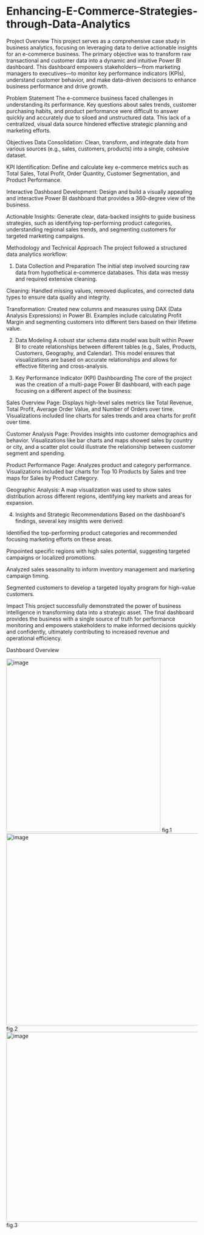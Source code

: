 # Enhancing-E-Commerce-Strategies-through-Data-Analytics

Project Overview
This project serves as a comprehensive case study in business analytics, focusing on leveraging data to derive actionable insights for an e-commerce business. The primary objective was to transform raw transactional and customer data into a dynamic and intuitive Power BI dashboard. This dashboard empowers stakeholders—from marketing managers to executives—to monitor key performance indicators (KPIs), understand customer behavior, and make data-driven decisions to enhance business performance and drive growth.

Problem Statement
The e-commerce business faced challenges in understanding its performance. Key questions about sales trends, customer purchasing habits, and product performance were difficult to answer quickly and accurately due to siloed and unstructured data. This lack of a centralized, visual data source hindered effective strategic planning and marketing efforts.

Objectives
Data Consolidation: Clean, transform, and integrate data from various sources (e.g., sales, customers, products) into a single, cohesive dataset.

KPI Identification: Define and calculate key e-commerce metrics such as Total Sales, Total Profit, Order Quantity, Customer Segmentation, and Product Performance.

Interactive Dashboard Development: Design and build a visually appealing and interactive Power BI dashboard that provides a 360-degree view of the business.

Actionable Insights: Generate clear, data-backed insights to guide business strategies, such as identifying top-performing product categories, understanding regional sales trends, and segmenting customers for targeted marketing campaigns.

Methodology and Technical Approach
The project followed a structured data analytics workflow:

1. Data Collection and Preparation
The initial step involved sourcing raw data from hypothetical e-commerce databases. This data was messy and required extensive cleaning.

Cleaning: Handled missing values, removed duplicates, and corrected data types to ensure data quality and integrity.

Transformation: Created new columns and measures using DAX (Data Analysis Expressions) in Power BI. Examples include calculating Profit Margin and segmenting customers into different tiers based on their lifetime value.

2. Data Modeling
A robust star schema data model was built within Power BI to create relationships between different tables (e.g., Sales, Products, Customers, Geography, and Calendar). This model ensures that visualizations are based on accurate relationships and allows for effective filtering and cross-analysis.

3. Key Performance Indicator (KPI) Dashboarding
The core of the project was the creation of a multi-page Power BI dashboard, with each page focusing on a different aspect of the business:

Sales Overview Page: Displays high-level sales metrics like Total Revenue, Total Profit, Average Order Value, and Number of Orders over time. Visualizations included line charts for sales trends and area charts for profit over time.

Customer Analysis Page: Provides insights into customer demographics and behavior. Visualizations like bar charts and maps showed sales by country or city, and a scatter plot could illustrate the relationship between customer segment and spending.

Product Performance Page: Analyzes product and category performance. Visualizations included bar charts for Top 10 Products by Sales and tree maps for Sales by Product Category.

Geographic Analysis: A map visualization was used to show sales distribution across different regions, identifying key markets and areas for expansion.

4. Insights and Strategic Recommendations
Based on the dashboard's findings, several key insights were derived:

Identified the top-performing product categories and recommended focusing marketing efforts on these areas.

Pinpointed specific regions with high sales potential, suggesting targeted campaigns or localized promotions.

Analyzed sales seasonality to inform inventory management and marketing campaign timing.

Segmented customers to develop a targeted loyalty program for high-value customers.

Impact
This project successfully demonstrated the power of business intelligence in transforming data into a strategic asset. The final dashboard provides the business with a single source of truth for performance monitoring and empowers stakeholders to make informed decisions quickly and confidently, ultimately contributing to increased revenue and operational efficiency.

Dashboard Overview 

<img width="406" height="456" alt="image" src="https://github.com/user-attachments/assets/70368214-1f00-435b-8e62-047a4dcab32c" />
fig.1




<img width="824" height="505" alt="image" src="https://github.com/user-attachments/assets/90796e84-f3ac-4afe-963d-e8cef61c68d0" />
fig.2




<img width="815" height="499" alt="image" src="https://github.com/user-attachments/assets/055ef6cc-41f1-431f-9da7-762b6edd8af6" />
fig.3

